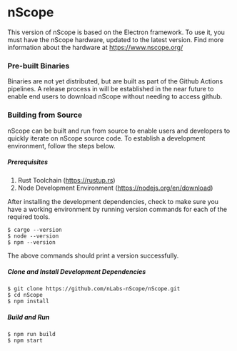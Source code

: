 # nScope

This version of nScope is based on the Electron framework. To use it, you must have the nScope hardware, updated to the latest version. Find more information about the hardware at https://www.nscope.org/

### Pre-built Binaries

Binaries are not yet distributed, but are built as part of the Github Actions pipelines. A release process in will be established in the near future to enable end users to download nScope without needing to access github.

### Building from Source

nScope can be built and run from source to enable users and developers to quickly iterate on nScope source code. To establish a development environment, follow the steps below.

##### Prerequisites

1. Rust Toolchain (https://rustup.rs)
2. Node Development Environment (https://nodejs.org/en/download)

After installing the development dependencies, check to make sure you have a working environment by running version commands for each of the required tools.

```shell
$ cargo --version
$ node --version
$ npm --version
```
The above commands should print a version successfully.

##### Clone and Install Development Dependencies

```shell
$ git clone https://github.com/nLabs-nScope/nScope.git
$ cd nScope
$ npm install
```

##### Build and Run
```shell
$ npm run build
$ npm start
```
